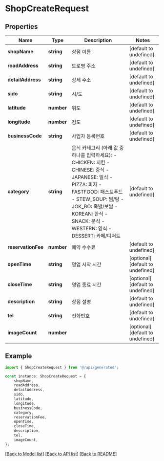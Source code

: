 # ShopCreateRequest


## Properties

Name | Type | Description | Notes
------------ | ------------- | ------------- | -------------
**shopName** | **string** | 상점 이름 | [default to undefined]
**roadAddress** | **string** | 도로명 주소 | [default to undefined]
**detailAddress** | **string** | 상세 주소 | [default to undefined]
**sido** | **string** | 시/도 | [default to undefined]
**latitude** | **number** | 위도 | [default to undefined]
**longitude** | **number** | 경도 | [default to undefined]
**businessCode** | **string** | 사업자 등록번호 | [default to undefined]
**category** | **string** | 음식 카테고리 (아래 값 중 하나를 입력하세요): - CHICKEN: 치킨 - CHINESE: 중식 - JAPANESE: 일식 - PIZZA: 피자 - FASTFOOD: 패스트푸드 - STEW_SOUP: 찜/탕 - JOK_BO: 족발/보쌈 - KOREAN: 한식 - SNACK: 분식 - WESTERN: 양식 - DESSERT: 카페/디저트  | [default to undefined]
**reservationFee** | **number** | 예약 수수료 | [default to undefined]
**openTime** | **string** | 영업 시작 시간 | [optional] [default to undefined]
**closeTime** | **string** | 영업 종료 시간 | [optional] [default to undefined]
**description** | **string** | 상점 설명 | [default to undefined]
**tel** | **string** | 전화번호 | [default to undefined]
**imageCount** | **number** |  | [optional] [default to undefined]

## Example

```typescript
import { ShopCreateRequest } from '@/api/generated';

const instance: ShopCreateRequest = {
    shopName,
    roadAddress,
    detailAddress,
    sido,
    latitude,
    longitude,
    businessCode,
    category,
    reservationFee,
    openTime,
    closeTime,
    description,
    tel,
    imageCount,
};
```

[[Back to Model list]](../README.md#documentation-for-models) [[Back to API list]](../README.md#documentation-for-api-endpoints) [[Back to README]](../README.md)
